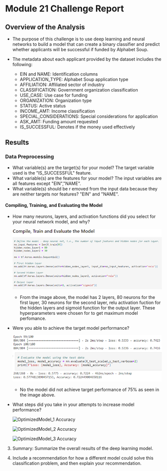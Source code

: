 # Module 21 Challenge Report

## Overview of the Analysis

* The purpose of this challenge is to use deep learning and neural networks to build a model that can create a binary classifier and predict whether applicants will be successful if funded by Alphabet Soup.

* The metadata about each applicant provided by the dataset includes the following:
    * EIN and NAME: Identification columns
    * APPLICATION_TYPE: Alphabet Soup application type
    * AFFILIATION: Affiliated sector of industry
    * CLASSIFICATION: Government organization classification
    * USE_CASE: Use case for funding
    * ORGANIZATION: Organization type
    * STATUS: Active status
    * INCOME_AMT: Income classification
    * SPECIAL_CONSIDERATIONS: Special considerations for application
    * ASK_AMT: Funding amount requested
    * IS_SUCCESSFUL: Denotes if the money used effectively

## Results

### Data Preprocessing
* What variable(s) are the target(s) for your model?
    The target variable used is the "IS_SUCCESSFUL" feature.
* What variable(s) are the features for your model?
    The input variables are all features except "EIN","NAME". 
* What variable(s) should be r
emoved from the input data because they are neither targets nor features?
    "EIN" and "NAME".

#### Compiling, Training, and Evaluating the Model
* How many neurons, layers, and activation functions did you select for your neural network model, and why?
    
    ![Model Hyperparameters](Images/Model_HyperParameters.PNG)

    * From the image above, the model has 2 layers, 80 neurons for the first layer, 30 neurons for the second layer, relu activation fuction for the hidden layers and sigmoid function for the output layer. These hyperparameters were chosen for to get maximum model perfomance.

* Were you able to achieve the target model performance?
    
    ![Model Accuracy](Images/Model_Accuracy.PNG)

    * No the model did not achieve target performance of 75% as seen in the image above.

* What steps did you take in your attempts to increase model performance?

    ![OptimizedModel_1 Accuracy](Images/OptimizedModel_1_HyperParameters.PNG.PNG)

    ![OptimizedModel_2 Accuracy](Images/OptimizedModel_2_HyperParameters.PNG.PNG)

    ![OptimizedModel_3 Accuracy](Images/OptimizedModel_3_HyperParameters.PNG.PNG)

3. Summary: Summarize the overall results of the deep learning model. 

4. Include a recommendation for how a different model could solve this classification problem, and then explain your recommendation.